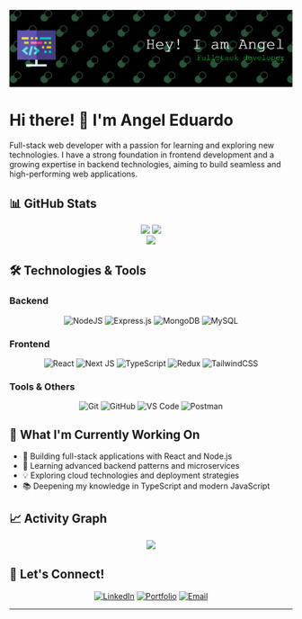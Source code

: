 ![Header](./github-header-image.png)

# Hi there! 👋 I'm Angel Eduardo

Full-stack web developer with a passion for learning and exploring new technologies. I have a strong foundation in frontend development and a growing expertise in backend technologies, aiming to build seamless and high-performing web applications.

## 📊 GitHub Stats

<div align='center'>
    <img height="180em" src="https://github-readme-stats.vercel.app/api?username=Angel-Eduardo-Renteria-Meza&show_icons=true&theme=tokyonight&hide_border=true" />
    <img height="180em" src="https://github-readme-stats.vercel.app/api/top-langs/?username=Angel-Eduardo-Renteria-Meza&theme=tokyonight&hide_border=true&layout=compact" />
</div>

<div align='center'>
    <img src="https://github-readme-streak-stats.herokuapp.com/?user=Angel-Eduardo-Renteria-Meza&theme=tokyonight&hide_border=true" />
</div>

## 🛠️ Technologies & Tools

### Backend
<div align='center'>
    
![NodeJS](https://img.shields.io/badge/node.js-6DA55F?style=for-the-badge&logo=node.js&logoColor=white)
![Express.js](https://img.shields.io/badge/express.js-%23404d59.svg?style=for-the-badge&logo=express&logoColor=%2361DAFB)
![MongoDB](https://img.shields.io/badge/MongoDB-%234ea94b.svg?style=for-the-badge&logo=mongodb&logoColor=white)
![MySQL](https://img.shields.io/badge/mysql-4479A1.svg?style=for-the-badge&logo=mysql&logoColor=white)

</div>

### Frontend
<div align='center'>

![React](https://img.shields.io/badge/react-%2320232a.svg?style=for-the-badge&logo=react&logoColor=%2361DAFB)
![Next JS](https://img.shields.io/badge/Next-black?style=for-the-badge&logo=next.js&logoColor=white)
![TypeScript](https://img.shields.io/badge/typescript-%23007ACC.svg?style=for-the-badge&logo=typescript&logoColor=white)
![Redux](https://img.shields.io/badge/redux-%23593d88.svg?style=for-the-badge&logo=redux&logoColor=white)
![TailwindCSS](https://img.shields.io/badge/tailwindcss-%2338B2AC.svg?style=for-the-badge&logo=tailwind-css&logoColor=white)

</div>

### Tools & Others
<div align='center'>

![Git](https://img.shields.io/badge/git-%23F05033.svg?style=for-the-badge&logo=git&logoColor=white)
![GitHub](https://img.shields.io/badge/github-%23121011.svg?style=for-the-badge&logo=github&logoColor=white)
![VS Code](https://img.shields.io/badge/Visual%20Studio%20Code-0078d7.svg?style=for-the-badge&logo=visual-studio-code&logoColor=white)
![Postman](https://img.shields.io/badge/Postman-FF6C37?style=for-the-badge&logo=postman&logoColor=white)

</div>

## 🎯 What I'm Currently Working On

- 🔭 Building full-stack applications with React and Node.js
- 🌱 Learning advanced backend patterns and microservices
- 💡 Exploring cloud technologies and deployment strategies
- 📚 Deepening my knowledge in TypeScript and modern JavaScript

## 📈 Activity Graph

<div align='center'>
    <img src="https://github-readme-activity-graph.vercel.app/graph?username=Angel-Eduardo-Renteria-Meza&theme=tokyo-night&hide_border=true" />
</div>

## 🤝 Let's Connect!

<div align='center'>

[![LinkedIn](https://img.shields.io/badge/LinkedIn-%230077B5.svg?style=for-the-badge&logo=linkedin&logoColor=white)](https://www.linkedin.com/in/angel-eduardo-rentería-meza)
[![Portfolio](https://img.shields.io/badge/Portfolio-%23000000.svg?style=for-the-badge&logo=firefox&logoColor=#FF7139)](https://angel-meza.vercel.app/)
[![Email](https://img.shields.io/badge/Gmail-D14836?style=for-the-badge&logo=gmail&logoColor=white)](mailto:ingeduardorenteriamz@gmail.com)

</div>

---

